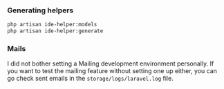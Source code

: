 ### Generating helpers

```bash
php artisan ide-helper:models
php artisan ide-helper:generate
```

### Mails

I did not bother setting a Mailing development environment personally.
If you want to test the mailing feature without setting one up either, you can go check sent emails in the `storage/logs/laravel.log` file.
